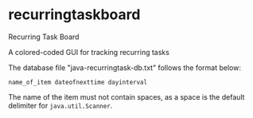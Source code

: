 # recurringtaskboard
Recurring Task Board

A colored-coded GUI for tracking recurring tasks

The database file "java-recurringtask-db.txt" follows the format below:

    name_of_item dateofnexttime dayinterval
    
The name of the item must not contain spaces, as a space is the default delimiter for `java.util.Scanner`.